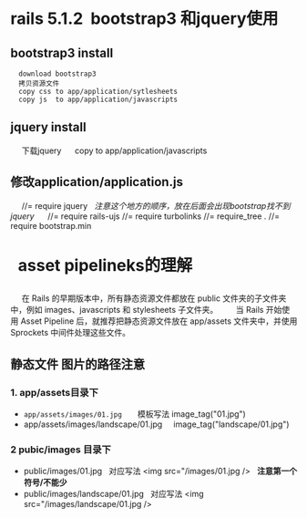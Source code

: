 rails 5.1.2  bootstrap3 和jquery使用
======

## bootstrap3 install   
      download bootstrap3
      拷贝资源文件 
      copy css to app/application/sytlesheets
      copy js  to app/application/javascripts
## jquery install 
      下载jquery
      copy to app/application/javascripts
## 修改application/application.js 
      //= require jquery    *注意这个地方的顺序，放在后面会出现bootstrap找不到jquery*
      //= require rails-ujs
      //= require turbolinks
      //= require_tree .
      //= require bootstrap.min
    

   
asset pipelineks的理解
=====
## 
      在 Rails 的早期版本中，所有静态资源文件都放在 public 文件夹的子文件夹中，例如 images、javascripts 和 stylesheets 子文件夹。
        当 Rails 开始使用 Asset Pipeline 后，就推荐把静态资源文件放在 app/assets 文件夹中，并使用 Sprockets 中间件处理这些文件。
## 静态文件 图片的路径注意
### 1. app/assets目录下
* `app/assets/images/01.jpg`       模板写法 image_tag("01.jpg")
* app/assets/images/landscape/01.jpg     image_tag("landscape/01.jpg")
###  2 pubic/images 目录下
* public/images/01.jpg   对应写法 <img src="/images/01.jpg />   **注意第一个符号/不能少**
* public/images/landscape/01.jpg   对应写法 <img src="/images/landscape/01.jpg />
     
